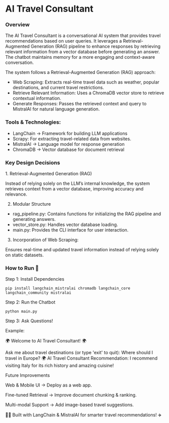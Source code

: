 # AI Travel Consultant

### Overview

The AI Travel Consultant is a conversational AI system that provides travel recommendations based on user queries. It leverages a Retrieval-Augmented Generation (RAG) pipeline to enhance responses by retrieving relevant information from a vector database before generating an answer. The chatbot maintains memory for a more engaging and context-aware conversation.

The system follows a Retrieval-Augmented Generation (RAG) approach:
- Web Scraping: Extracts real-time travel data such as weather, popular destinations, and current travel restrictions.
- Retrieve Relevant Information: Uses a ChromaDB vector store to retrieve contextual information.
- Generate Responses: Passes the retrieved context and query to MistralAI for natural language generation.

### Tools & Technologies:

- LangChain → Framework for building LLM applications
-  Scrapy: For extracting travel-related data from websites.
- MistralAI → Language model for response generation
- ChromaDB → Vector database for document retrieval


### Key Design Decisions

1️. Retrieval-Augmented Generation (RAG)

Instead of relying solely on the LLM’s internal knowledge, the system retrieves context from a vector database, improving accuracy and relevance.

2. Modular Structure

- rag_pipeline.py: Contains functions for initializing the RAG pipeline and generating answers.
- vector_store.py: Handles vector database loading.
- main.py: Provides the CLI interface for user interaction.
    
3. Incorporation of Web Scraping:
   
Ensures real-time and updated travel information instead of relying solely on static datasets.

### How to Run 🚀

Step 1: Install Dependencies

    pip install langchain_mistralai chromadb langchain_core langchain_community mistralai
       
Step 2: Run the Chatbot

    python main.py

Step 3: Ask Questions!

Example:

🌍 Welcome to AI Travel Consultant! 🌍

Ask me about travel destinations (or type 'exit' to quit): Where should I travel in Europe?
🌍 AI Travel Consultant Recommendation:
I recommend visiting Italy for its rich history and amazing cuisine!

Future Improvements

Web & Mobile UI → Deploy as a web app.

Fine-tuned Retrieval → Improve document chunking & ranking.

Multi-modal Support → Add image-based travel suggestions.

👨‍💻 Built with LangChain & MistralAI for smarter travel recommendations! ✈️

